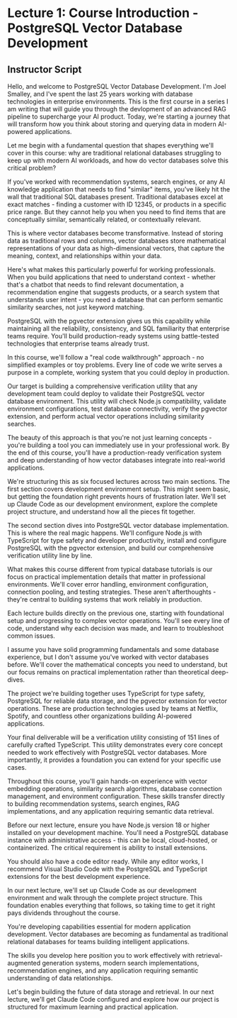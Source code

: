 # Lecture 1: Course Introduction - PostgreSQL Vector Database Development

## Instructor Script

Hello, and welcome to PostgreSQL Vector Database Development. I'm Joel Smalley, and I've spent the last 25 years working with database technologies in enterprise environments. This is the first course in a series I am writing that will guide you through the devlopment of an advanced RAG pipeline to supercharge your AI product. Today, we're starting a journey that will transform how you think about storing and querying data in modern AI-powered applications.

Let me begin with a fundamental question that shapes everything we'll cover in this course: why are traditional relational databases struggling to keep up with modern AI workloads, and how do vector databases solve this critical problem?

If you've worked with recommendation systems, search engines, or any AI knowledge application that needs to find "similar" items, you've likely hit the wall that traditional SQL databases present. Traditional databases excel at exact matches - finding a customer with ID 12345, or products in a specific price range. But they cannot help you when you need to find items that are conceptually similar, semantically related, or contextually relevant.

This is where vector databases become transformative. Instead of storing data as traditional rows and columns, vector databases store mathematical representations of your data as high-dimensional vectors, that capture the meaning, context, and relationships within your data.

Here's what makes this particularly powerful for working professionals. When you build applications that need to understand context - whether that's a chatbot that needs to find relevant documentation, a recommendation engine that suggests products, or a search system that understands user intent - you need a database that can perform semantic similarity searches, not just keyword matching.

PostgreSQL with the pgvector extension gives us this capability while maintaining all the reliability, consistency, and SQL familiarity that enterprise teams require. You'll build production-ready systems using battle-tested technologies that enterprise teams already trust.

In this course, we'll follow a "real code walkthrough" approach - no simplified examples or toy problems. Every line of code we write serves a purpose in a complete, working system that you could deploy in production.

Our target is building a comprehensive verification utility that any development team could deploy to validate their PostgreSQL vector database environment. This utility will check Node.js compatibility, validate environment configurations, test database connectivity, verify the pgvector extension, and perform actual vector operations including similarity searches.

The beauty of this approach is that you're not just learning concepts - you're building a tool you can immediately use in your professional work. By the end of this course, you'll have a production-ready verification system and deep understanding of how vector databases integrate into real-world applications.

We're structuring this as six focused lectures across two main sections. The first section covers development environment setup. This might seem basic, but getting the foundation right prevents hours of frustration later. We'll set up Claude Code as our development environment, explore the complete project structure, and understand how all the pieces fit together.

The second section dives into PostgreSQL vector database implementation. This is where the real magic happens. We'll configure Node.js with TypeScript for type safety and developer productivity, install and configure PostgreSQL with the pgvector extension, and build our comprehensive verification utility line by line.

What makes this course different from typical database tutorials is our focus on practical implementation details that matter in professional environments. We'll cover error handling, environment configuration, connection pooling, and testing strategies. These aren't afterthoughts - they're central to building systems that work reliably in production.

Each lecture builds directly on the previous one, starting with foundational setup and progressing to complex vector operations. You'll see every line of code, understand why each decision was made, and learn to troubleshoot common issues.

I assume you have solid programming fundamentals and some database experience, but I don't assume you've worked with vector databases before. We'll cover the mathematical concepts you need to understand, but our focus remains on practical implementation rather than theoretical deep-dives.

The project we're building together uses TypeScript for type safety, PostgreSQL for reliable data storage, and the pgvector extension for vector operations. These are production technologies used by teams at Netflix, Spotify, and countless other organizations building AI-powered applications.

Your final deliverable will be a verification utility consisting of 151 lines of carefully crafted TypeScript. This utility demonstrates every core concept needed to work effectively with PostgreSQL vector databases. More importantly, it provides a foundation you can extend for your specific use cases.

Throughout this course, you'll gain hands-on experience with vector embedding operations, similarity search algorithms, database connection management, and environment configuration. These skills transfer directly to building recommendation systems, search engines, RAG implementations, and any application requiring semantic data retrieval.

Before our next lecture, ensure you have Node.js version 18 or higher installed on your development machine. You'll need a PostgreSQL database instance with administrative access - this can be local, cloud-hosted, or containerized. The critical requirement is ability to install extensions.

You should also have a code editor ready. While any editor works, I recommend Visual Studio Code with the PostgreSQL and TypeScript extensions for the best development experience.

In our next lecture, we'll set up Claude Code as our development environment and walk through the complete project structure. This foundation enables everything that follows, so taking time to get it right pays dividends throughout the course.

You're developing capabilities essential for modern application development. Vector databases are becoming as fundamental as traditional relational databases for teams building intelligent applications.

The skills you develop here position you to work effectively with retrieval-augmented generation systems, modern search implementations, recommendation engines, and any application requiring semantic understanding of data relationships.

Let's begin building the future of data storage and retrieval. In our next lecture, we'll get Claude Code configured and explore how our project is structured for maximum learning and practical application.
